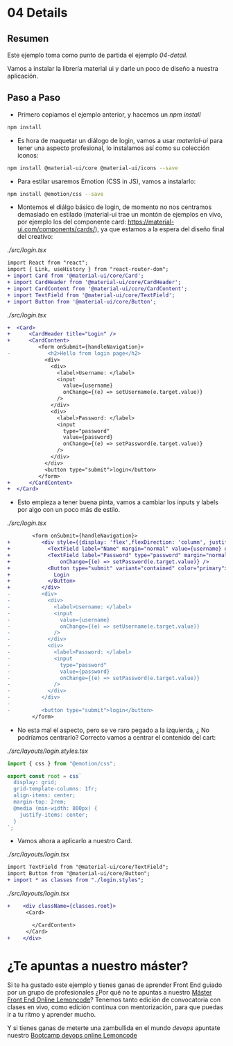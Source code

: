 # 04 Details

## Resumen

Este ejemplo toma como punto de partida el ejemplo _04-detail_.

Vamos a instalar la librería material ui y darle un poco de diseño a nuestra aplicación.

## Paso a Paso

- Primero copiamos el ejemplo anterior, y hacemos un _npm install_

```bash
npm install
```

- Es hora de maquetar un diálogo de login, vamos a usar _material-ui_
  para tener una aspecto profesional, lo instalamos así como su colección iconos:

```bash
npm install @material-ui/core @material-ui/icons --save
```

- Para estilar usaremos Emotion (CSS in JS), vamos a instalarlo:

```bash
npm install @emotion/css --save
```

- Montemos el diálgo básico de login, de momento no nos centramos
  demasiado en estilado (material-ui trae un montón de ejemplos en vivo, por
  ejemplo los del componente card: https://material-ui.com/components/cards/), ya que estamos a la espera del diseño
  final del creativo:

_./src/login.tsx_

```diff
import React from "react";
import { Link, useHistory } from "react-router-dom";
+ import Card from '@material-ui/core/Card';
+ import CardHeader from '@material-ui/core/CardHeader';
+ import CardContent from '@material-ui/core/CardContent';
+ import TextField from '@material-ui/core/TextField';
+ import Button from '@material-ui/core/Button';
```

_./src/login.tsx_

```diff
+  <Card>
+      <CardHeader title="Login" />
+      <CardContent>
          <form onSubmit={handleNavigation}>
-            <h2>Hello from login page</h2>
            <div>
              <div>
                <label>Username: </label>
                <input
                  value={username}
                  onChange={(e) => setUsername(e.target.value)}
                />
              </div>
              <div>
                <label>Password: </label>
                <input
                  type="password"
                  value={password}
                  onChange={(e) => setPassword(e.target.value)}
                />
              </div>
            </div>
            <button type="submit">login</button>
          </form>
+      </CardContent>
+  </Card>
```

- Esto empieza a tener buena pinta, vamos a cambiar los inputs y labels por algo con un poco más de estilo.

_./src/login.tsx_

```diff
        <form onSubmit={handleNavigation}>
+          <div style={{display: 'flex',flexDirection: 'column', justifyContent:'center',}}>
+            <TextField label="Name" margin="normal" value={username} onChange={(e) => setUsername(e.target.value)} />
+            <TextField label="Password" type="password" margin="normal" value={password}
+                onChange={(e) => setPassword(e.target.value)} />
+            <Button type="submit" variant="contained" color="primary">
+              Login
+            </Button>
+          </div>
-          <div>
-            <div>
-              <label>Username: </label>
-              <input
-                value={username}
-                onChange={(e) => setUsername(e.target.value)}
-              />
-            </div>
-            <div>
-              <label>Password: </label>
-              <input
-                type="password"
-                value={password}
-                onChange={(e) => setPassword(e.target.value)}
-              />
-            </div>
-          </div>
-
-          <button type="submit">login</button>
        </form>
```

- No esta mal el aspecto, pero se ve raro pegado a la izquierda, ¿ No podríamos
  centrarlo? Correcto vamos a centrar el contenido del cart:

_./src/layouts/login.styles.tsx_

```ts
import { css } from "@emotion/css";

export const root = css`
  display: grid;
  grid-template-columns: 1fr;
  align-items: center;
  margin-top: 2rem;
  @media (min-width: 800px) {
    justify-items: center;
  }
`;
```

- Vamos ahora a aplicarlo a nuestro Card.

_./src/layouts/login.tsx_

```diff
import TextField from "@material-ui/core/TextField";
import Button from "@material-ui/core/Button";
+ import * as classes from "./login.styles";
```

_./src/layouts/login.tsx_

```diff
+    <div className={classes.root}>
      <Card>
```

```diff
        </CardContent>
      </Card>
+    </div>
```

# ¿Te apuntas a nuestro máster?

Si te ha gustado este ejemplo y tienes ganas de aprender Front End
guiado por un grupo de profesionales ¿Por qué no te apuntas a
nuestro [Máster Front End Online Lemoncode](https://lemoncode.net/master-frontend#inicio-banner)? Tenemos tanto edición de convocatoria
con clases en vivo, como edición continua con mentorización, para
que puedas ir a tu ritmo y aprender mucho.

Y si tienes ganas de meterte una zambullida en el mundo _devops_
apuntate nuestro [Bootcamp devops online Lemoncode](https://lemoncode.net/bootcamp-devops#bootcamp-devops/inicio)
